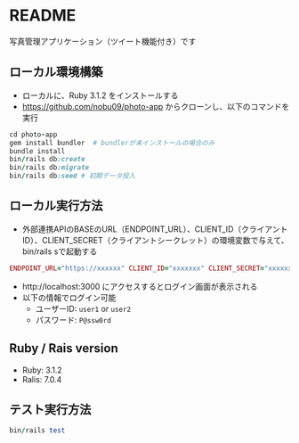 # README
写真管理アプリケーション（ツイート機能付き）です

## ローカル環境構築
- ローカルに、Ruby 3.1.2 をインストールする
- https://github.com/nobu09/photo-app からクローンし、以下のコマンドを実行

```ruby
cd photo-app
gem install bundler  # bundlerが未インストールの場合のみ
bundle install
bin/rails db:create
bin/rails db:migrate
bin/rails db:seed # 初期データ投入
```

## ローカル実行方法
- 外部連携APIのBASEのURL（ENDPOINT_URL）、CLIENT_ID（クライアントID）、CLIENT_SECRET（クライアントシークレット）の環境変数で与えて、bin/rails sで起動する

```ruby
ENDPOINT_URL="https://xxxxxx" CLIENT_ID="xxxxxxx" CLIENT_SECRET="xxxxxxx" bin/rails s
```

- http://localhost:3000 にアクセスするとログイン画面が表示される
- 以下の情報でログイン可能
  - ユーザーID: `user1` or `user2` 
  - パスワード: `P@ssw0rd`

## Ruby / Rais version
- Ruby: 3.1.2 
- Ralis: 7.0.4

## テスト実行方法
```ruby
bin/rails test
```
